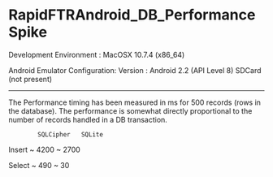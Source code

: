 RapidFTRAndroid_DB_PerformanceSpike
===================================

Development Environment : 
MacOSX 10.7.4 (x86_64)

Android Emulator Configuration:
Version : Android 2.2 (API Level 8) 
SDCard (not present)

________________________________________________


The Performance timing has been measured in ms for 500 records (rows in the database).
The performance is somewhat directly proportional to the number of records handled in a DB transaction.

			SQLCipher	SQLite  	

Insert		~ 4200		~ 2700		

Select		~ 490		~ 30



